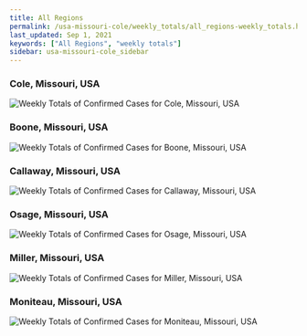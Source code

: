 ```yaml
---
title: All Regions
permalink: /usa-missouri-cole/weekly_totals/all_regions-weekly_totals.html
last_updated: Sep 1, 2021
keywords: ["All Regions", "weekly totals"]
sidebar: usa-missouri-cole_sidebar
---
```


<h3>Cole, Missouri, USA</h3>

![Weekly Totals of Confirmed Cases for Cole, Missouri, USA](/covid_tracker/images/graphs/usa-missouri-cole-weekly_totals_graph.png)

<h3>Boone, Missouri, USA</h3>

![Weekly Totals of Confirmed Cases for Boone, Missouri, USA](/covid_tracker/images/graphs/usa-missouri-boone-weekly_totals_graph.png)

<h3>Callaway, Missouri, USA</h3>

![Weekly Totals of Confirmed Cases for Callaway, Missouri, USA](/covid_tracker/images/graphs/usa-missouri-callaway-weekly_totals_graph.png)

<h3>Osage, Missouri, USA</h3>

![Weekly Totals of Confirmed Cases for Osage, Missouri, USA](/covid_tracker/images/graphs/usa-missouri-osage-weekly_totals_graph.png)

<h3>Miller, Missouri, USA</h3>

![Weekly Totals of Confirmed Cases for Miller, Missouri, USA](/covid_tracker/images/graphs/usa-missouri-miller-weekly_totals_graph.png)

<h3>Moniteau, Missouri, USA</h3>

![Weekly Totals of Confirmed Cases for Moniteau, Missouri, USA](/covid_tracker/images/graphs/usa-missouri-moniteau-weekly_totals_graph.png)
